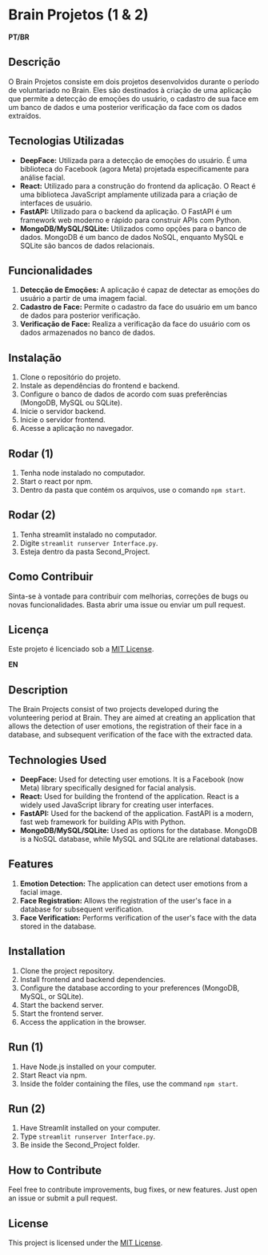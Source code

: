 # Brain Projetos (1 & 2)

**PT/BR**

## Descrição
O Brain Projetos consiste em dois projetos desenvolvidos durante o período de voluntariado no Brain. Eles são destinados à criação de uma aplicação que permite a detecção de emoções do usuário, o cadastro de sua face em um banco de dados e uma posterior verificação da face com os dados extraídos.

## Tecnologias Utilizadas
- **DeepFace:** Utilizada para a detecção de emoções do usuário. É uma biblioteca do Facebook (agora Meta) projetada especificamente para análise facial.
- **React:** Utilizado para a construção do frontend da aplicação. O React é uma biblioteca JavaScript amplamente utilizada para a criação de interfaces de usuário.
- **FastAPI:** Utilizado para o backend da aplicação. O FastAPI é um framework web moderno e rápido para construir APIs com Python.
- **MongoDB/MySQL/SQLite:** Utilizados como opções para o banco de dados. MongoDB é um banco de dados NoSQL, enquanto MySQL e SQLite são bancos de dados relacionais.

## Funcionalidades
1. **Detecção de Emoções:** A aplicação é capaz de detectar as emoções do usuário a partir de uma imagem facial.
2. **Cadastro de Face:** Permite o cadastro da face do usuário em um banco de dados para posterior verificação.
3. **Verificação de Face:** Realiza a verificação da face do usuário com os dados armazenados no banco de dados.

## Instalação
1. Clone o repositório do projeto.
2. Instale as dependências do frontend e backend.
3. Configure o banco de dados de acordo com suas preferências (MongoDB, MySQL ou SQLite).
4. Inicie o servidor backend.
5. Inicie o servidor frontend.
6. Acesse a aplicação no navegador.

## Rodar (1)
1. Tenha node instalado no computador.
2. Start o react por npm.
3. Dentro da pasta que contém os arquivos, use o comando `npm start`.

## Rodar (2)
1. Tenha streamlit instalado no computador.
2. Digite `streamlit runserver Interface.py`.
3. Esteja dentro da pasta Second_Project.


## Como Contribuir
Sinta-se à vontade para contribuir com melhorias, correções de bugs ou novas funcionalidades. Basta abrir uma issue ou enviar um pull request.

## Licença
Este projeto é licenciado sob a [MIT License](https://opensource.org/licenses/MIT).

**EN**

## Description
The Brain Projects consist of two projects developed during the volunteering period at Brain. They are aimed at creating an application that allows the detection of user emotions, the registration of their face in a database, and subsequent verification of the face with the extracted data.

## Technologies Used
- **DeepFace:** Used for detecting user emotions. It is a Facebook (now Meta) library specifically designed for facial analysis.
- **React:** Used for building the frontend of the application. React is a widely used JavaScript library for creating user interfaces.
- **FastAPI:** Used for the backend of the application. FastAPI is a modern, fast web framework for building APIs with Python.
- **MongoDB/MySQL/SQLite:** Used as options for the database. MongoDB is a NoSQL database, while MySQL and SQLite are relational databases.

## Features
1. **Emotion Detection:** The application can detect user emotions from a facial image.
2. **Face Registration:** Allows the registration of the user's face in a database for subsequent verification.
3. **Face Verification:** Performs verification of the user's face with the data stored in the database.

## Installation
1. Clone the project repository.
2. Install frontend and backend dependencies.
3. Configure the database according to your preferences (MongoDB, MySQL, or SQLite).
4. Start the backend server.
5. Start the frontend server.
6. Access the application in the browser.

## Run (1)
1. Have Node.js installed on your computer.
2. Start React via npm.
3. Inside the folder containing the files, use the command `npm start`.

## Run (2)
1. Have Streamlit installed on your computer.
2. Type `streamlit runserver Interface.py`.
3. Be inside the Second_Project folder.

## How to Contribute
Feel free to contribute improvements, bug fixes, or new features. Just open an issue or submit a pull request.

## License
This project is licensed under the [MIT License](https://opensource.org/licenses/MIT).
